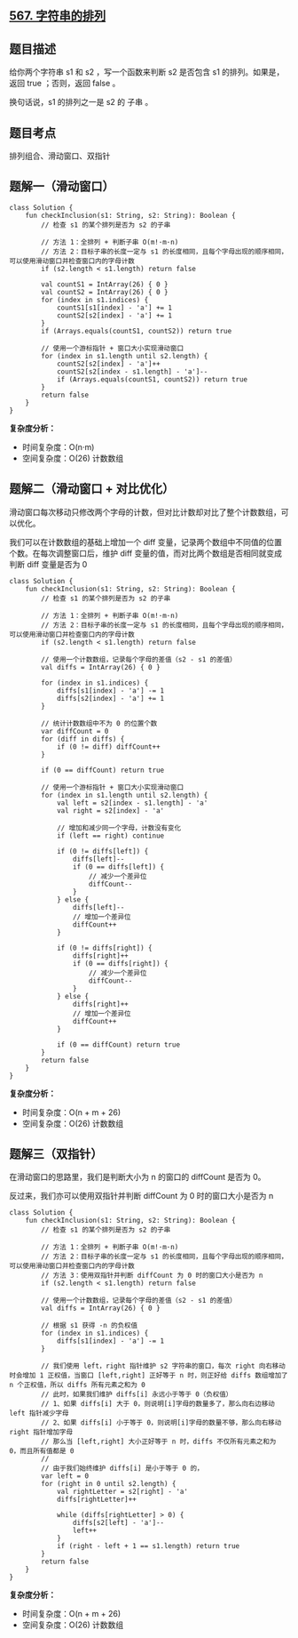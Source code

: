 ## [567. 字符串的排列](https://leetcode.cn/problems/permutation-in-string/description/)

## 题目描述

给你两个字符串 s1 和 s2 ，写一个函数来判断 s2 是否包含 s1 的排列。如果是，返回 true ；否则，返回 false 。

换句话说，s1 的排列之一是 s2 的 子串 。

## 题目考点

排列组合、滑动窗口、双指针

## 题解一（滑动窗口）
 
```
class Solution {
    fun checkInclusion(s1: String, s2: String): Boolean {
        // 检查 s1 的某个排列是否为 s2 的子串

        // 方法 1：全排列 + 判断子串 O(m!·m·n)
        // 方法 2：目标子串的长度一定与 s1 的长度相同，且每个字母出现的顺序相同，可以使用滑动窗口并检查窗口内的字母计数
        if (s2.length < s1.length) return false

        val countS1 = IntArray(26) { 0 }
        val countS2 = IntArray(26) { 0 }
        for (index in s1.indices) {
            countS1[s1[index] - 'a'] += 1
            countS2[s2[index] - 'a'] += 1
        }
        if (Arrays.equals(countS1, countS2)) return true

        // 使用一个游标指针 + 窗口大小实现滑动窗口
        for (index in s1.length until s2.length) {
            countS2[s2[index] - 'a']++
            countS2[s2[index - s1.length] - 'a']--
            if (Arrays.equals(countS1, countS2)) return true
        }
        return false
    }
}
```

**复杂度分析：**

- 时间复杂度：O(n·m)
- 空间复杂度：O(26) 计数数组 

## 题解二（滑动窗口 + 对比优化）

滑动窗口每次移动只修改两个字母的计数，但对比计数却对比了整个计数数组，可以优化。

我们可以在计数数组的基础上增加一个 diff 变量，记录两个数组中不同值的位置个数。在每次调整窗口后，维护 diff 变量的值，而对比两个数组是否相同就变成判断 diff 变量是否为 0

```
class Solution {
    fun checkInclusion(s1: String, s2: String): Boolean {
        // 检查 s1 的某个排列是否为 s2 的子串

        // 方法 1：全排列 + 判断子串 O(m!·m·n)
        // 方法 2：目标子串的长度一定与 s1 的长度相同，且每个字母出现的顺序相同，可以使用滑动窗口并检查窗口内的字母计数
        if (s2.length < s1.length) return false

        // 使用一个计数数组，记录每个字母的差值（s2 - s1 的差值）
        val diffs = IntArray(26) { 0 }

        for (index in s1.indices) {
            diffs[s1[index] - 'a'] -= 1
            diffs[s2[index] - 'a'] += 1
        }

        // 统计计数数组中不为 0 的位置个数
        var diffCount = 0
        for (diff in diffs) {
            if (0 != diff) diffCount++
        }

        if (0 == diffCount) return true

        // 使用一个游标指针 + 窗口大小实现滑动窗口
        for (index in s1.length until s2.length) {
            val left = s2[index - s1.length] - 'a'
            val right = s2[index] - 'a'

            // 增加和减少同一个字母，计数没有变化
            if (left == right) continue

            if (0 != diffs[left]) {
                diffs[left]--
                if (0 == diffs[left]) {
                    // 减少一个差异位
                    diffCount--
                }
            } else {
                diffs[left]--
                // 增加一个差异位
                diffCount++
            }

            if (0 != diffs[right]) {
                diffs[right]++
                if (0 == diffs[right]) {
                    // 减少一个差异位
                    diffCount--
                }
            } else {
                diffs[right]++
                // 增加一个差异位
                diffCount++
            }

            if (0 == diffCount) return true
        }
        return false
    }
}
```

**复杂度分析：**

- 时间复杂度：O(n + m + 26)
- 空间复杂度：O(26) 计数数组

## 题解三（双指针）

在滑动窗口的思路里，我们是判断大小为 n 的窗口的 diffCount 是否为 0。

反过来，我们亦可以使用双指针并判断 diffCount 为 0 时的窗口大小是否为 n

```
class Solution {
    fun checkInclusion(s1: String, s2: String): Boolean {
        // 检查 s1 的某个排列是否为 s2 的子串

        // 方法 1：全排列 + 判断子串 O(m!·m·n)
        // 方法 2：目标子串的长度一定与 s1 的长度相同，且每个字母出现的顺序相同，可以使用滑动窗口并检查窗口内的字母计数
        // 方法 3：使用双指针并判断 diffCount 为 0 时的窗口大小是否为 n
        if (s2.length < s1.length) return false

        // 使用一个计数数组，记录每个字母的差值（s2 - s1 的差值）
        val diffs = IntArray(26) { 0 }

        // 根据 s1 获得 -n 的负权值
        for (index in s1.indices) {
            diffs[s1[index] - 'a'] -= 1
        }

        // 我们使用 left，right 指针维护 s2 字符串的窗口，每次 right 向右移动时会增加 1 正权值，当窗口 [left,right] 正好等于 n 时，则正好给 diffs 数组增加了 n 个正权值，所以 diffs 所有元素之和为 0
        // 此时，如果我们维护 diffs[i] 永远小于等于 0（负权值）
        // 1、如果 diffs[i] 大于 0，则说明[i]字母的数量多了，那么向右边移动 left 指针减少字母
        // 2、如果 diffs[i] 小于等于 0，则说明[i]字母的数量不够，那么向右移动 right 指针增加字母
        // 那么当 [left,right] 大小正好等于 n 时，diffs 不仅所有元素之和为 0，而且所有值都是 0
        // 
        // 由于我们始终维护 diffs[i] 是小于等于 0 的，
        var left = 0
        for (right in 0 until s2.length) {
            val rightLetter = s2[right] - 'a'
            diffs[rightLetter]++

            while (diffs[rightLetter] > 0) {
                diffs[s2[left] - 'a']--
                left++
            }
            if (right - left + 1 == s1.length) return true
        }
        return false
    }
}
```

**复杂度分析：**

- 时间复杂度：O(n + m + 26)
- 空间复杂度：O(26) 计数数组
